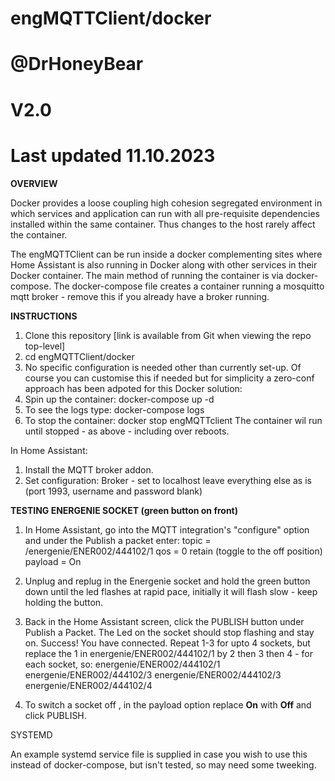 # engMQTTClient/docker
# @DrHoneyBear
# V2.0
# Last updated 11.10.2023

**OVERVIEW**

Docker provides a loose coupling high cohesion segregated environment in which services and application can run with all pre-requisite dependencies installed within the same container. Thus changes to the host rarely affect the container.

The engMQTTClient can be run inside a docker complementing sites where Home Assistant is also running in Docker along with other services in their Docker container. The main method of running the container is via docker-compose. The docker-compose file creates a container running a mosquitto mqtt broker - remove this if you already have a broker running. 


**INSTRUCTIONS**

1. Clone this repository [link is available from Git when viewing the repo top-level]
2. cd engMQTTClient/docker
3. No specific configuration is needed other than currently set-up. Of course you can customise this if needed but for simplicity a zero-conf approach has been adpoted for this Docker solution:
4. Spin up the container:
        docker-compose up -d
5. To see the logs type:
        docker-compose logs
6. To stop the container:
        docker stop engMQTTclient
The container wil run until stopped - as above - including over reboots.

In Home Assistant:
1. Install the MQTT broker addon.
2. Set configuration:
    Broker - set to localhost
    leave everything else as is (port 1993, username and password blank)


**TESTING ENERGENIE SOCKET (green button on front)**
1. In Home Assistant, go into the MQTT integration's "configure" option and under the Publish a packet enter:
    topic = /energenie/ENER002/444102/1
    qos = 0
    retain (toggle to the off position)
    payload = On
   
2. Unplug and replug in the Energenie socket and hold the green button down until the led flashes at rapid pace, initially it will flash slow - keep holding the button.
3. Back in the Home Assistant screen, click the PUBLISH button under Publish a Packet. The Led on the socket should stop flashing and stay on. Success! You have connected. Repeat 1-3 for upto 4 sockets, but replace the 1 in energenie/ENER002/444102/1 by 2 then 3 then 4 - for each socket, so:
   energenie/ENER002/444102/1
   energenie/ENER002/444102/3
   energenie/ENER002/444102/3
   energenie/ENER002/444102/4
   
5. To switch a socket off , in the payload option replace **On** with **Off** and click PUBLISH. 

SYSTEMD

An example systemd service file is supplied in case you wish to use this instead of docker-compose, but isn't tested, so may need some tweeking.
